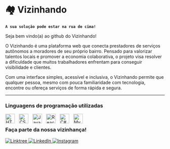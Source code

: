 # 🏘️ **Vizinhando**

**`A sua solução pode estar na rua de cima!`**

Seja bem vindo(a) ao github do Vizinhando! 

O Vizinhando é uma plataforma web que conecta prestadores de serviços autônomos a moradores de seu próprio bairro. Pensado para valorizar talentos locais e promover a economia colaborativa, o projeto visa resolver a dificuldade que muitos trabalhadores enfrentam para conseguir visibilidade e clientes.

Com uma interface simples, acessível e inclusiva, o Vizinhando permite que qualquer pessoa, mesmo com pouca familiaridade com tecnologia, encontre ou ofereça serviços de forma rápida e segura. 

---

###  Linguagens de programação utilizadas

<img 
    align="left" 
    alt="HTML"
    title="HTML" 
    width="30px" 
    style="padding-right: 10px;" 
    src="https://cdn.jsdelivr.net/gh/devicons/devicon@latest/icons/html5/html5-original.svg" 
/>
<img 
    align="left" 
    alt="CSS" 
    title="CSS"
    width="30px" 
    style="padding-right: 10px;" 
    src="https://cdn.jsdelivr.net/gh/devicons/devicon@latest/icons/css3/css3-original.svg" 
/>
<img 
    align="left" 
    alt="JavaScript" 
    title="JavaScript"
    width="30px" 
    style="padding-right: 10px;" 
    src="https://cdn.jsdelivr.net/gh/devicons/devicon@latest/icons/javascript/javascript-original.svg" 
/>

<img 
    align="left" 
    alt="React"
    title="React" 
    width="30px" 
    style="padding-right: 10px;" 
    src="https://cdn.jsdelivr.net/gh/devicons/devicon@latest/icons/react/react-original.svg" 
/>

<img 
    align="left" 
    alt="C#" 
    title="C#" 
    width="30px" 
    style="padding-right: 10px;" 
    src="https://cdn.jsdelivr.net/gh/devicons/devicon@latest/icons/csharp/csharp-original.svg" 
/>

<img 
    align="left" 
    alt="MySQL" 
    title="MySQL" 
    width="30px" 
    style="padding-right: 10px;" 
    src="https://cdn.jsdelivr.net/gh/devicons/devicon@latest/icons/mysql/mysql-original.svg" 
/>
<br/>

<h3 align="left">Faça parte da nossa vizinhança!</h3>

<p>
  <a href="https://linktr.ee/Vizinhando.web?utm_source=linktree_admin_share" target"_blank"
      >
    <img src="https://img.shields.io/badge/-Linktree-200C80?style=for-the-badge&logo=microsoft-outlook&logoColor=FFFFFF" alt="Linktree" />
  </a>
  <a href="https://www.linkedin.com/company/vizinhando-plataforma/posts/?feedView=all" target"_blank">
    <img src="https://img.shields.io/badge/-LinkedIn-200C80?style=for-the-badge&logo=linkedin&logoColor=FFFFFF" alt="LinkedIn" />
  </a>
  <a href="https://www.instagram.com/vzinhando/" target"_blank">
    <img src="https://img.shields.io/badge/-Instagram-200C80?style=for-the-badge&logo=instagram&logoColor=FFFFFF" alt="Instagram" />
  </a>
</p>
<br/>
